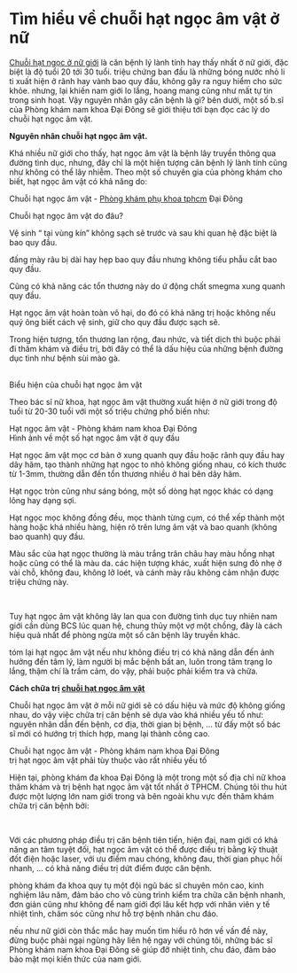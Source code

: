 <h1>Tìm hiểu về chuỗi hạt ngọc âm vật ở nữ</h1>
<p><a href="http://phongkhamdaidong.vn/chuoi-hat-ngoc-am-vat-o-nu-gioi-va-thuoc-dieu-tri-42.html">Chuỗi hạt ngọc ở nữ giới</a>&nbsp;là căn bệnh lý lành tính hay thấy nhất ở nữ giới, đặc biệt là độ tuổi 20 tới 30 tuổi. triệu chứng ban đầu là những bóng nước nhỏ li ti xuất hiện ở rãnh hay vành bao quy đầu, không gây ra nguy hiểm cho sức khỏe. nhưng, lại khiến nam giới lo lắng, hoang mang cũng như mất tự tin trong sinh hoạt. Vậy nguyên nhân gây căn bệnh là gì? bên dưới, một số b.sĩ của Phòng khám nam khoa Đại Đông sẽ giới thiệu tới bạn đọc các lý do chuỗi hạt ngọc âm vật.</p>


<p><strong>Nguyên nhân chuỗi hạt ngọc âm vật.</strong></p>

<p>Khá nhiều nữ giới cho thấy, hạt ngọc âm vật là bệnh lây truyền thông qua đường tình dục, nhưng, đây chỉ là một hiện tượng căn bệnh lý lành tính cũng như không có thể lây nhiễm. Theo một số chuyên gia của phòng khám cho biết, hạt ngọc âm vật có khả năng do:</p>

<p>Chuỗi hạt ngọc âm vật - <a href="http://phongkhamdaidong.vn/dia-chi-phong-kham-phu-khoa-uy-tin-tai-tphcm-7.html">Phòng khám phụ khoa tphcm</a>&nbsp;Đại Đông</p>

<p>Chuỗi hạt ngọc âm vật do đâu?</p>

<p>Vệ sinh &ldquo; tại vùng kín&rdquo; không sạch sẽ trước và sau khi quan hệ đặc biệt là bao quy đầu.</p>

<p>đấng mày râu bị dài hay hẹp bao quy đầu nhưng không tiểu phẫu cắt bao quy đầu.</p>

<p>Cũng có khả năng các tổn thương này do ứ động chất smegma xung quanh quy đầu.</p>

<p>Hạt ngọc âm vật hoàn toàn vô hại, do đó có khả năng trị hoặc không nếu quý ông biết cách vệ sinh, giữ cho quy đầu được sạch sẽ.</p>

<p>Trong hiện tượng, tổn thương lan rộng, đau nhức, và tiết dịch thì buộc phải đi thăm khám và điều trị, bởi đây có thể là dấu hiệu của những bệnh đường dục tình như bệnh sùi mào gà.</p>

<p><br />
Biểu hiện của chuỗi hạt ngọc&nbsp;âm vật</p>

<p>Theo bác sĩ nữ khoa, hạt ngọc âm vật thường xuất hiện ở nữ giới trong độ tuổi từ 20-30 tuổi với một số triệu chứng phổ biến như:</p>

<p>Hạt ngọc âm vật - Phòng khám nam khoa Đại Đông<br />
Hình ảnh về một số hạt ngọc âm vật ở quy đầu</p>

<p>Hạt ngọc âm vật mọc cơ bản ở xung quanh quy đầu hoặc rãnh quy đầu hay dây hãm, tạo thành những hạt ngọc to nhỏ không giống nhau, có kích thước từ 1-3mm, thường dẫn đến tổn thương nhiều ở hai bên dây hãm.</p>

<p>Hạt ngọc tròn cũng như sáng bóng, một số dòng hạt ngọc khác có dạng lông hay dạng sợi.</p>

<p>Hạt ngọc mọc không đồng đều, mọc thành từng cụm, có thể xếp thành một hàng hoặc khá nhiều hàng, hiện rõ trên lưng âm vật và bao quanh (không bao quanh) quy đầu.</p>

<p>Màu sắc của hạt ngọc thường là màu trắng trân châu hay màu hồng nhạt hoặc cũng có thể là màu da. các hiện tượng khác, xuất hiện sưng đỏ nhẹ ở vài chỗ, không đau, không lở loét, và cánh mày râu không cảm nhận được triệu chứng này.</p>

<p>&nbsp;</p>

<p>Tuy hạt ngọc âm vật không lây lan qua con đường tình dục tuy nhiên nam giới cần dùng BCS lúc quan hệ, chung thủy một vợ một chồng, đây là cách hiệu quả nhất để phòng ngừa một số căn bệnh lây truyền khác.</p>

<p>tóm lại hạt ngọc âm vật nếu như không điều trị có khả năng dẫn đến ảnh hưởng đến tâm lý, làm người bị mắc bệnh bất an, luôn trong tâm trạng lo lắng, thậm chí là trầm cảm, do vậy, phải buộc phải kiểm tra và chữa.</p>

<p><strong>Cách chữa trị <a href="http://phongkhamdaidong.vn/chuoi-hat-ngoc-am-vat-o-nu-gioi-va-thuoc-dieu-tri-42.html">chuỗi hạt ngọc âm vật</a></strong></p>

<p>Chuỗi hạt ngọc âm vật ở mỗi nữ giới sẽ có dấu hiệu và mức độ không giống nhau, do vậy việc chữa trị căn bệnh sẽ dựa vào khá nhiều yếu tố như: nguyên nhân dẫn đến bệnh, cơ địa, thời gian bị bệnh, &hellip; từ đấy một số bác sĩ mới có hướng trị thích hợp, mang lại thành công cao.</p>

<p>Chuỗi hạt ngọc âm vật - Phòng khám nam khoa Đại Đông<br />
trị hạt ngọc âm vật phải tùy thuộc vào rất nhiều yếu tố</p>

<p>Hiện tại, phòng khám đa khoa Đại Đông là một trong một số địa chỉ nữ khoa thăm khám và trị bệnh hạt ngọc âm vật tốt nhất ở TPHCM. Chúng tôi thu hút được một lượng lớn nam giới trong và bên ngoài khu vực đến thăm khám chữa trị căn bệnh bởi:</p>

<p>&nbsp;</p>

<p>Với các phương pháp điều trị căn bệnh tiên tiến, hiện đại, nam giới có khả năng an tâm tuyệt đối, hạt ngọc âm vật có thể được điều trị bằng kỹ thuật đốt điện hoặc laser, với ưu điểm mau chóng, không đau, thời gian phục hồi nhanh, &hellip; có khả năng điều trị dứt điểm được căn bệnh.</p>

<p>phòng khám đa khoa quy tụ một đội ngũ bác sĩ chuyên môn cao, kinh nghiệm lâu năm, đảm bảo cho vô cùng trình kiểm tra chữa căn bệnh nhanh, đơn giản cũng như không để nam giới đợi lâu kết hợp với nhân viên y tế nhiệt tình, chăm sóc cũng như hỗ trợ bệnh nhân chu đáo.</p>

<p>nếu như nữ giới còn thắc mắc hay muốn tìm hiểu rõ hơn về vấn đề này, đừng buộc phải ngại ngùng hãy liên hệ ngay với chúng tôi, những bác sĩ Phòng khám nam khoa Đại Đông sẽ giúp đỡ nhiệt tình, chu đáo, đảm bảo bảo mật mọi kiến thức của nam giới.</p>

